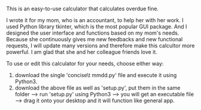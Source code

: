 This is an easy-to-use calculator that calculates overdue fine. 

I wrote it for my mom, who is an accountant, to help her with her work. 
I used Python library tkinter, which is the most popular GUI package. And I designed the user interface and functions based on my mom's needs. Because she continuously gives me new feedbacks and new functional requests, I will update many versions and therefore make this calcultor more powerful. I am glad that she and her colleague friends love it.

To use or edit this calculator for your needs, choose either way:
1. download the single 'concise\t mmdd.py' file and execute it using Python3.
2. download the above file as well as 'setup.py', put them in the same folder --> run 'setup.py' using Python3 --> you will get an executable file --> drag it onto your desktop and it will function like general app.
